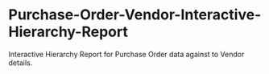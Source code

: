 # Purchase-Order-Vendor-Interactive-Hierarchy-Report
Interactive Hierarchy Report for Purchase Order data against to Vendor details.
